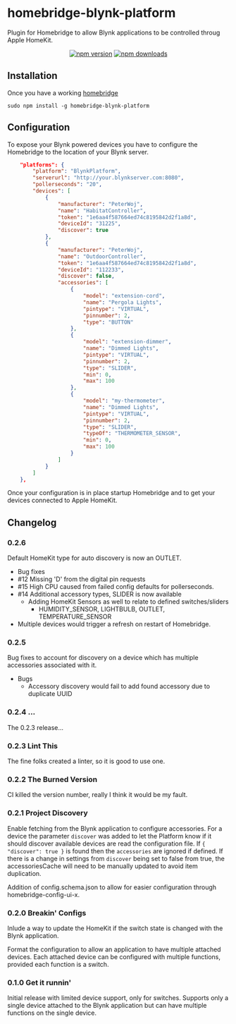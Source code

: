 # homebridge-blynk-platform

Plugin for Homebridge to allow Blynk applications to be controlled throug Apple HomeKit.

<div style="text-align:center;">
<a href="https://www.npmjs.com/package/homebridge-blynk-platform"><img title="npm version" src="https://badgen.net/npm/v/homebridge-blynk-platform?icon=npm&label=release" /></a>
<a href="https://www.npmjs.com/package/homebridge-blynk-platform"><img title="npm downloads" src="https://badgen.net/npm/dt/homebridge-blynk-platform?icon=npm" /></a>
</div>

## Installation

Once you have a working [homebridge](https://github.com/homebridge/homebridge/)

```console
sudo npm install -g homebridge-blynk-platform
```

## Configuration

To expose your Blynk powered devices you have to configure the Homebridge to the location of your Blynk server.

```json
    "platforms": {
        "platform": "BlynkPlatform",
        "serverurl": "http://your.blynkserver.com:8080",
        "pollerseconds": "20",
        "devices": [
            {
                "manufacturer": "PeterWoj",
                "name": "HabitatController",
                "token": "1e6aa4f587664ed74c8195842d2f1a8d",
                "deviceId": "31225",
                "discover": true
            },
            {
                "manufacturer": "PeterWoj",
                "name": "OutdoorController",
                "token": "1e6aa4f587664ed74c8195842d2f1a8d",
                "deviceId": "112233",
                "discover": false,
                "accessories": [
                    {
                        "model": "extension-cord",
                        "name": "Pergola Lights",
                        "pintype": "VIRTUAL",
                        "pinnumber": 2,
                        "type": "BUTTON"
                    },
                    {
                        "model": "extension-dimmer",
                        "name": "Dimmed Lights",
                        "pintype": "VIRTUAL",
                        "pinnumber": 2,
                        "type": "SLIDER",
                        "min": 0,
                        "max": 100
                    },
                    {
                        "model": "my-thermometer",
                        "name": "Dimmed Lights",
                        "pintype": "VIRTUAL",
                        "pinnumber": 2,
                        "type": "SLIDER",
                        "typeOf": "THERMOMETER_SENSOR",
                        "min": 0,
                        "max": 100
                    }
                ]
            }
        ]
    },
```

Once your configuration is in place startup Homebridge and to get your devices connected to Apple HomeKit.

## Changelog

### 0.2.6

Default HomeKit type for auto discovery is now an OUTLET.

* Bug fixes 
 * #12 Missing 'D' from the digital pin requests 
 * #15 High CPU caused from failed config defaults for pollerseconds.
 * #14 Additional accessory types, SLIDER is now available
   * Adding HomeKit Sensors as well to relate to defined switches/sliders
     * HUMIDITY_SENSOR, LIGHTBULB, OUTLET, TEMPERATURE_SENSOR
 * Multiple devices would trigger a refresh on restart of Homebridge.

### 0.2.5

Bug fixes to account for discovery on a device which has multiple accessories associated with it.

* Bugs
  * Accessory discovery would fail to add found accessory due to duplicate UUID

### 0.2.4 ...

The 0.2.3 release...

### 0.2.3 Lint This

The fine folks created a linter, so it is good to use one.

### 0.2.2 The Burned Version

CI killed the version number, really I think it would be my fault.

### 0.2.1 Project Discovery

Enable fetching from the Blynk application to configure accessories.  For a device the parameter `discover` was added to let the Platform know if it should discover available devices are read the configuration file.  If `{ "discover": true }` is found then the `accessories` are ignored if defined.  If there is a change in settings from `discover` being set to false from true, the accessoriesCache will need to be manually updated to avoid item duplication.

Addition of config.schema.json to allow for easier configuration through homebridge-config-ui-x.

### 0.2.0 Breakin' Configs

Inlude a way to update the HomeKit if the switch state is changed with the Blynk application.

Format the configuration to allow an application to have multiple attached devices.  Each attached device can be configured with multiple functions, provided each function is a switch.

### 0.1.0 Get it runnin'

Initial release with limited device support, only for switches.  Supports only a single device attached to the Blynk application but can have multiple functions on the single device.
